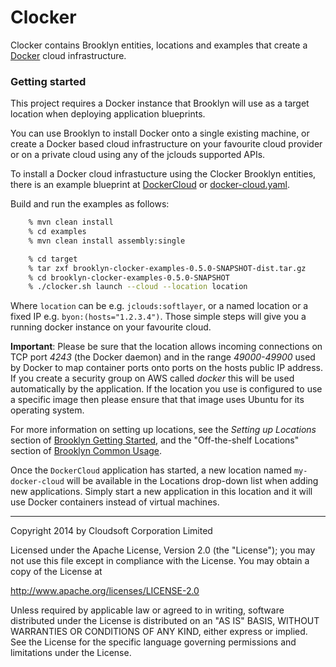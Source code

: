 Clocker
=======

Clocker contains Brooklyn entities, locations and examples that create a [Docker](http://www.docker.io) cloud infrastructure.

### Getting started

This project requires a Docker instance that Brooklyn will use as a target location when deploying application blueprints. 

You can use Brooklyn to install Docker onto a single existing machine, or create a Docker based cloud infrastructure on
your favourite cloud provider or on a private cloud using any of the jclouds supported APIs.

To install a Docker cloud infrastucture using the Clocker Brooklyn entities, there is an example blueprint at
[DockerCloud](https://raw.githubusercontent.com/brooklyncentral/clocker/master/examples/src/main/java/brooklyn/clocker/example/DockerCloud.java)
or [docker-cloud.yaml](https://raw.githubusercontent.com/brooklyncentral/clocker/master/examples/src/main/assembly/files/blueprints/docker-cloud.yaml).

Build and run the examples as follows:

```Bash
    % mvn clean install
    % cd examples
    % mvn clean install assembly:single

    % cd target
    % tar zxf brooklyn-clocker-examples-0.5.0-SNAPSHOT-dist.tar.gz
    % cd brooklyn-clocker-examples-0.5.0-SNAPSHOT
    % ./clocker.sh launch --cloud --location location
```

Where `location` can be e.g. `jclouds:softlayer`, or a named location or a fixed IP e.g. `byon:(hosts="1.2.3.4")`. Those
simple steps will give you a running docker instance on your favourite cloud.

**Important**: Please be sure that the location allows incoming connections on TCP port *4243* (the Docker daemon) and in
the range *49000-49900* used by Docker to map container ports onto ports on the hosts public IP address. If you create a
security group on AWS called _docker_ this will be used automatically by the application. If the location you use is
configured to use a specific image then please ensure that that image uses Ubuntu for its operating system.

For more information on setting up locations, see the _Setting up Locations_ section of
[Brooklyn Getting Started](http://brooklyncentral.github.io/use/guide/quickstart/index.html), and the "Off-the-shelf
Locations" section of [Brooklyn Common Usage](http://brooklyncentral.github.io/use/guide/defining-applications/common-usage.html).

Once the `DockerCloud`  application has started, a new location named `my-docker-cloud` will be
available in the Locations drop-down list when adding new applications. Simply start a new application in this location
and it will use Docker containers instead of virtual machines.

----
Copyright 2014 by Cloudsoft Corporation Limited

Licensed under the Apache License, Version 2.0 (the "License");
you may not use this file except in compliance with the License.
You may obtain a copy of the License at

http://www.apache.org/licenses/LICENSE-2.0

Unless required by applicable law or agreed to in writing, software
distributed under the License is distributed on an "AS IS" BASIS,
WITHOUT WARRANTIES OR CONDITIONS OF ANY KIND, either express or implied.
See the License for the specific language governing permissions and
limitations under the License.
